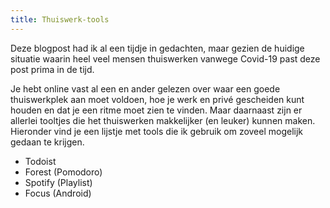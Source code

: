 ```yaml
---
title: Thuiswerk-tools
---
```


Deze blogpost had ik al een tijdje in gedachten, maar gezien de huidige situatie waarin heel veel mensen thuiswerken vanwege Covid-19 past deze post prima in de tijd.

Je hebt online vast al een en ander gelezen over waar een goede thuiswerkplek aan moet voldoen, hoe je werk en privé gescheiden kunt houden en dat je een ritme moet zien te vinden. Maar daarnaast zijn er allerlei tooltjes die het thuiswerken makkelijker (en leuker) kunnen maken. Hieronder vind je een lijstje met tools die ik gebruik om zoveel mogelijk gedaan te krijgen.

- Todoist
- Forest (Pomodoro)
- Spotify (Playlist)
- Focus (Android)
